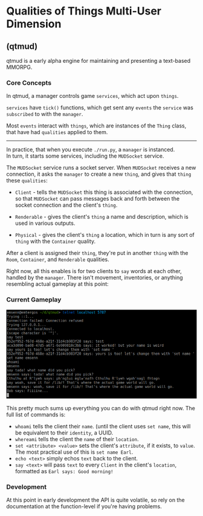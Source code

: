 # Qualities of Things Multi-User Dimension
## (qtmud)

qtmud is a early alpha engine for maintaining and presenting a text-based MMORPG.

### Core Concepts

In qtmud, a manager controls game `services`, which act upon `things`.

`services` have `tick()` functions, which get sent any `events` the `service` 
was `subscribed` to with the `manager`.

Most `events` interact with `things`, which are instances of the `Thing` 
class, that have had `qualities` applied to them.

---

In practice, that when you execute `./run.py`, a `manager` is instanced.  
In turn, it starts some services, including the `MUDSocket` service.

The `MUDSocket` service runs a socket server. When `MUDSocket` receives 
a new connection, it asks the `manager` to create a new `thing`, and gives 
that `thing` these `qualities`:

* `Client` - tells the `MUDSocket` this thing is associated with the
connection, so that `MUDSocket` can pass messages back and forth between 
the socket connection and the client's `thing`.

* `Renderable` - gives the client's `thing` a name and description, which is 
used in various outputs.

* `Physical` - gives the client's `thing` a location, which in turn is any 
sort of `thing` with the `Container` quality.

After a client is assigned their `thing`, they're put in another `thing` 
with the `Room`, `Container`, and `Renderable` qualities.

Right now, all this enables is for two clients to `say` words at each other, 
handled by the `manager`. There isn't movement, inventories, or anything 
resembling actual gameplay at this point:

### Current Gameplay
![](docs/current_gameplay.png)

This pretty much sums up everything you can do with qtmud right now. The full 
list of commands is:

* `whoami` tells the client their `name`. (until the client uses `set name`, 
this will be equivalent to their `identity`, a UUID.
* `whereami` tells the client the `name` of their `location`.
* `set <attribute> <value>` sets the client's `attribute`, if it exists, to 
`value`. The most practical use of this is `set name Earl`.
* `echo <text>` simply echos `text` back to the client.
* `say <text>` will pass `text` to every `Client` in the client's `location`,
formatted as `Earl says: Good morning!`

### Development

At this point in early development the API is quite volatile, so rely on 
the documentation at the function-level if you're having problems.
